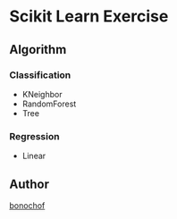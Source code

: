 # Scikit Learn Exercise

## Algorithm
### Classification
* KNeighbor
* RandomForest
* Tree

### Regression
* Linear

## Author
[bonochof](https://github.com/bonochof)
